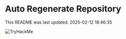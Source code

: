 # Auto Regenerate Repository

This README was last updated: 2025-02-12 18:46:35

 ![TryHackMe](https://tryhackme.com/badge/533634)